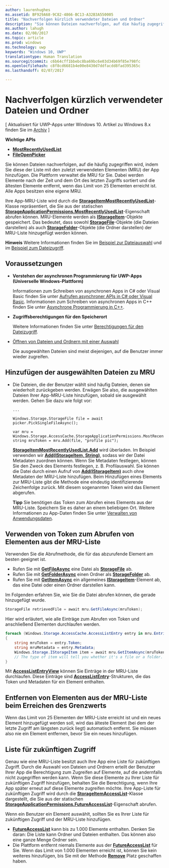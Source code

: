 ```yaml
---
author: laurenhughes
ms.assetid: BF929A68-9C82-4866-BC13-A32B3A550005
title: "Nachverfolgen kürzlich verwendeter Dateien und Ordner"
description: "Sie können Dateien nachverfolgen, auf die häufig zugegriffen wird, indem Sie diese der Liste mit den zuletzt verwendeten Elementen (MRU) der App hinzufügen."
ms.author: lahugh
ms.date: 02/08/2017
ms.topic: article
ms.prod: windows
ms.technology: uwp
keywords: "Windows 10, UWP"
translationtype: Human Translation
ms.sourcegitcommit: c6b64cff1bbebc8ba69bc6e03d34b69f85e798fc
ms.openlocfilehash: c8f8cd6681b4e00e8430d7ddfacdd8fad395365c
ms.lasthandoff: 02/07/2017

---
```

# <a name="track-recently-used-files-and-folders"></a>Nachverfolgen kürzlich verwendeter Dateien und Ordner

\[ Aktualisiert für UWP-Apps unter Windows 10. Artikel zu Windows 8.x finden Sie im [Archiv](http://go.microsoft.com/fwlink/p/?linkid=619132) \]


**Wichtige APIs**

- [**MostRecentlyUsedList**](https://msdn.microsoft.com/library/windows/apps/br207458)
- [**FileOpenPicker**](https://msdn.microsoft.com/library/windows/apps/hh738369)

Sie können Dateien nachverfolgen, auf die häufig zugegriffen wird, indem Sie diese der Liste mit den zuletzt verwendeten Elementen (MRU) der App hinzufügen. Die Plattform verwaltet die MRU für Sie. Dabei werden Elemente nach der Zeit und dem Ort des letzten Zugriffs sortiert und die ältesten Elemente entfernt, wenn das Limit von 25 Elementen erreicht ist. Alle Apps besitzen eine eigene MRU.

Ihre App-MRU-Liste wird durch die [**StorageItemMostRecentlyUsedList**](https://msdn.microsoft.com/library/windows/apps/br207475)-Klasse repräsentiert, die Sie aus der statischen [**StorageApplicationPermissions.MostRecentlyUsedList**](https://msdn.microsoft.com/library/windows/apps/br207458)-Eigenschaft abrufen können. MRU-Elemente werden als [**IStorageItem**](https://msdn.microsoft.com/library/windows/apps/br227129)-Objekte gespeichert. Das bedeutet, dass sowohl [**StorageFile**](https://msdn.microsoft.com/library/windows/apps/br227171)-Objekte (die Dateien darstellen) als auch [**StorageFolder**](https://msdn.microsoft.com/library/windows/apps/br227230)-Objekte (die Ordner darstellen) der MRU-Liste hinzugefügt werden können.

**Hinweis**  Weitere Informationen finden Sie im [Beispiel zur Dateiauswahl](http://go.microsoft.com/fwlink/p/?linkid=619994) und im [Beispiel zum Dateizugriff](http://go.microsoft.com/fwlink/p/?linkid=619995).

 

## <a name="prerequisites"></a>Voraussetzungen

-   **Verstehen der asynchronen Programmierung für UWP-Apps (Universelle Windows-Plattform)**

    Informationen zum Schreiben von asynchronen Apps in C# oder Visual Basic finden Sie unter [Aufrufen asynchroner APIs in C# oder Visual Basic](https://msdn.microsoft.com/library/windows/apps/mt187337). Informationen zum Schreiben von asynchronen Apps in C++ finden Sie unter [Asynchrone Programmierung in C++](https://msdn.microsoft.com/library/windows/apps/mt187334).

-   **Zugriffsberechtigungen für den Speicherort**

    Weitere Informationen finden Sie unter [Berechtigungen für den Dateizugriff](file-access-permissions.md).

-   [Öffnen von Dateien und Ordnern mit einer Auswahl](quickstart-using-file-and-folder-pickers.md)

    Die ausgewählten Dateien sind meist diejenigen, auf die Benutzer immer wieder zugreifen.

 ## <a name="add-a-picked-file-to-the-mru"></a>Hinzufügen der ausgewählten Dateien zu MRU

-   Die Dateien, die der Benutzer wählt sind häufig Dateien, denen sie wiederholt zurückgeben werden. Erwägen Sie also, die ausgewählten Dateien Ihrer App-MRU-Liste hinzufügen, sobald sie ausgewählt werden. Gehen Sie dazu wie folgt vor:

    ```CSharp
    ...

    Windows.Storage.StorageFile file = await picker.PickSingleFileAsync();

    var mru = Windows.Storage.AccessCache.StorageApplicationPermissions.MostRecentlyUsedList;
    string mruToken = mru.Add(file, "profile pic");
    ```

    [**StorageItemMostRecentlyUsedList.Add**](https://msdn.microsoft.com/library/windows/apps/br207476) wird überladen. Im Beispiel verwenden wir [**Add(IStorageItem, String)**](https://msdn.microsoft.com/library/windows/apps/br207481), sodass wir der Datei Metadaten zuordnen können. Wenn Sie Metadaten festlegen, können Sie den Zweck des Elements festlegen, z. B. Profilauswahl. Sie können die Datei durch einen Aufruf von [**Add(IStorageItem)**](https://msdn.microsoft.com/library/windows/apps/br207480) auch ohne Metadaten der MRU-Liste hinzufügen. Beim Hinzufügen eines Elements zur MRU-Liste gibt die Methode eine eindeutig identifizierende Zeichenfolge zurück. Mit diesem sogenannten Token wird das Element abgerufen.

    **Tipp**   Sie benötigen das Token zum Abrufen eines Elements aus der MRU-Liste. Speichern Sie es daher an einem beliebigen Ort. Weitere Informationen zu App-Daten finden Sie unter [Verwalten von Anwendungsdaten](https://msdn.microsoft.com/library/windows/apps/hh465109).

     

## <a name="use-a-token-to-retrieve-an-item-from-the-mru"></a>Verwenden von Token zum Abrufen von Elementen aus der MRU-Liste

Verwenden Sie die Abrufmethode, die für das abzurufende Element am besten geeignet ist.

-   Rufen Sie mit [**GetFileAsync**](https://msdn.microsoft.com/library/windows/apps/br207486) eine Datei als [**StorageFile**](https://msdn.microsoft.com/library/windows/apps/br227171) ab.
-   Rufen Sie mit [**GetFolderAsync**](https://msdn.microsoft.com/library/windows/apps/br207489) einen Ordner als [**StorageFolder**](https://msdn.microsoft.com/library/windows/apps/br227230) ab.
-   Rufen Sie mit [**GetItemAsync**](https://msdn.microsoft.com/library/windows/apps/br207492) ein allgemeines [**IStorageItem**](https://msdn.microsoft.com/library/windows/apps/br227129)-Element ab, das eine Datei oder einen Ordner darstellen kann.

Im Folgenden erfahren Sie, wie Sie die Datei abrufen können, die gerade hinzugefügt wurde.

```csharp
StorageFile retrievedFile = await mru.GetFileAsync(mruToken);
```

Hier wird erläutert, wie alle Einträge zum Abrufen von Token und anschließend Elementen durchlaufen werden.

```csharp
foreach (Windows.Storage.AccessCache.AccessListEntry entry in mru.Entries)
{
    string mruToken = entry.Token;
    string mruMetadata = entry.Metadata;
    Windows.Storage.IStorageItem item = await mru.GetItemAsync(mruToken);
    // The type of item will tell you whether it's a file or a folder.
}
```

Mit [**AccessListEntryView**](https://msdn.microsoft.com/library/windows/apps/br227349) können Sie Einträge in der MRU-Liste durchlaufen. Diese Einträge sind [**AccessListEntry**](https://msdn.microsoft.com/library/windows/apps/br227348)-Strukturen, die das Token und Metadaten für ein Element enthalten.

## <a name="removing-items-from-the-mru-when-its-full"></a>Entfernen von Elementen aus der MRU-Liste beim Erreichen des Grenzwerts

Wenn das Limit von 25 Elementen der MRU-Liste erreicht ist und ein neues Element hinzugefügt werden soll, wird das älteste Element (bei dem der letzte Zugriff am längsten zurück liegt) automatisch entfernt. Sie müssen also nie ein Element entfernen, bevor Sie ein neues hinzufügen.

## <a name="future-access-list"></a>Liste für zukünftigen Zugriff

Genau wie eine MRU-Liste besitzt auch Ihre App eine Liste für zukünftigen Zugriff. Durch die Auswahl von Dateien und Ordnern erteilt der Benutzer Ihrer App die Berechtigung zum Zugreifen auf Elemente, auf die andernfalls nicht zugegriffen werden kann. Wenn Sie diese Elemente zu Ihrer Liste für zukünftigen Zugriff hinzufügen, behalten Sie die Berechtigung, wenn Ihre App später erneut auf diese Elemente zugreifen möchte. Ihre App-Liste für zukünftigen Zugriff wird durch die [**StorageItemAccessList**](https://msdn.microsoft.com/library/windows/apps/br207459)-Klasse dargestellt, die Sie aus der statischen [**StorageApplicationPermissions.FutureAccessList**](https://msdn.microsoft.com/library/windows/apps/br207457)-Eigenschaft abrufen.

Wenn ein Benutzer ein Element auswählt, sollten Sie es Ihrer Liste für zukünftigen Zugriff und der MRU-Liste hinzufügen.

-   [**FutureAccessList**](https://msdn.microsoft.com/library/windows/apps/br207457) kann bis zu 1.000 Elemente enthalten. Denken Sie daran: Die Liste kann Ordner und Dateien enthalten. Das können also eine ganze Menge Ordner sein.
-   Die Plattform entfernt niemals Elemente aus der [**FutureAccessList**](https://msdn.microsoft.com/library/windows/apps/br207457) für Sie. Wenn das Limit von 1.000 Elementen erreicht ist, können Sie kein weiteres hinzufügen, bis Sie mit der Methode [**Remove**](https://msdn.microsoft.com/library/windows/apps/br207497) Platz geschaffen haben.

 

 


